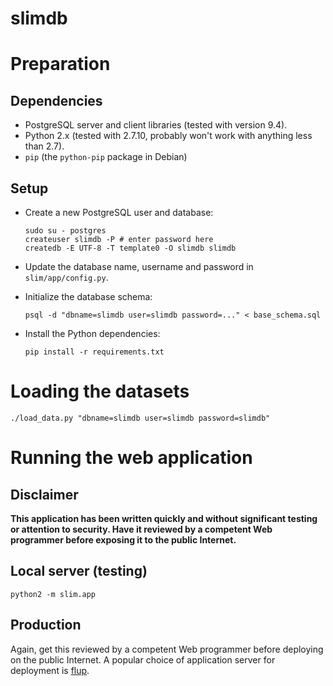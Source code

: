 # slimdb

# Preparation

## Dependencies

 - PostgreSQL server and client libraries (tested with version 9.4).
 - Python 2.x (tested with 2.7.10, probably won't work with anything less than 
   2.7).
 - `pip` (the `python-pip` package in Debian)

## Setup

 - Create a new PostgreSQL user and database:

   ```
   sudo su - postgres
   createuser slimdb -P # enter password here
   createdb -E UTF-8 -T template0 -O slimdb slimdb
   ```
 - Update the database name, username and password in `slim/app/config.py`.
 - Initialize the database schema:
   ```
   psql -d "dbname=slimdb user=slimdb password=..." < base_schema.sql
   ```
 - Install the Python dependencies:

   ```
   pip install -r requirements.txt
   ```

# Loading the datasets

```
./load_data.py "dbname=slimdb user=slimdb password=slimdb"
```

# Running the web application

## Disclaimer

**This application has been written quickly and without significant
testing or attention to security. Have it reviewed by a competent Web
programmer before exposing it to the public Internet.**

## Local server (testing)

```
python2 -m slim.app
```

## Production

Again, get this reviewed by a competent Web programmer before
deploying on the public Internet. A popular choice of application
server for deployment is [flup](https://pypi.python.org/pypi/flup).